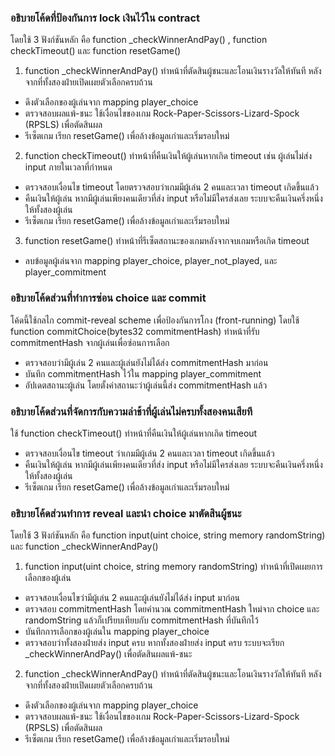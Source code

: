 ### อธิบายโค้ดที่ป้องกันการ lock เงินไว้ใน contract
โดยใช้ 3 ฟังก์ชันหลัก คือ function _checkWinnerAndPay() , function checkTimeout() และ function resetGame()
1. function _checkWinnerAndPay()
ทำหน้าที่ตัดสินผู้ชนะและโอนเงินรางวัลให้ทันที หลังจากที่ทั้งสองฝ่ายเปิดเผยตัวเลือกครบถ้วน
- ดึงตัวเลือกของผู้เล่นจาก mapping player_choice
- ตรวจสอบผลแพ้-ชนะ ใช้เงื่อนไขของเกม Rock-Paper-Scissors-Lizard-Spock (RPSLS) เพื่อตัดสินผล
- รีเซ็ตเกม เรียก resetGame() เพื่อล้างข้อมูลเก่าและเริ่มรอบใหม่

2. function checkTimeout()
ทำหน้าที่คืนเงินให้ผู้เล่นหากเกิด timeout เช่น ผู้เล่นไม่ส่ง input ภายในเวลาที่กำหนด
- ตรวจสอบเงื่อนไข timeout โดยตรวจสอบว่าเกมมีผู้เล่น 2 คนและเวลา timeout เกิดขึ้นแล้ว
- คืนเงินให้ผู้เล่น หากมีผู้เล่นเพียงคนเดียวที่ส่ง input หรือไม่มีใครส่งเลย ระบบจะคืนเงินครึ่งหนึ่งให้ทั้งสองผู้เล่น
- รีเซ็ตเกม เรียก resetGame() เพื่อล้างข้อมูลเก่าและเริ่มรอบใหม่

3. function resetGame()
ทำหน้าที่รีเซ็ตสถานะของเกมหลังจากจบเกมหรือเกิด timeout
- ลบข้อมูลผู้เล่นจาก mapping player_choice, player_not_played, และ player_commitment

### อธิบายโค้ดส่วนที่ทำการซ่อน choice และ commit
โค้ดนี้ใช้กลไก commit-reveal scheme เพื่อป้องกันการโกง (front-running) โดยใช้
function commitChoice(bytes32 commitmentHash)
ทำหน้าที่รับ commitmentHash จากผู้เล่นเพื่อซ่อนการเลือก
- ตรวจสอบว่ามีผู้เล่น 2 คนและผู้เล่นยังไม่ได้ส่ง commitmentHash มาก่อน
- บันทึก commitmentHash ไว้ใน mapping player_commitment
- อัปเดตสถานะผู้เล่น โดยตั้งค่าสถานะว่าผู้เล่นนี้ส่ง commitmentHash แล้ว


### อธิบายโค้ดส่วนที่จัดการกับความล่าช้าที่ผู้เล่นไม่ครบทั้งสองคนเสียที
ใช้ function checkTimeout() ทำหน้าที่คืนเงินให้ผู้เล่นหากเกิด timeout
- ตรวจสอบเงื่อนไข timeout ว่าเกมมีผู้เล่น 2 คนและเวลา timeout เกิดขึ้นแล้ว
- คืนเงินให้ผู้เล่น หากมีผู้เล่นเพียงคนเดียวที่ส่ง input หรือไม่มีใครส่งเลย ระบบจะคืนเงินครึ่งหนึ่งให้ทั้งสองผู้เล่น
- รีเซ็ตเกม เรียก resetGame() เพื่อล้างข้อมูลเก่าและเริ่มรอบใหม่

### อธิบายโค้ดส่วนทำการ reveal และนำ choice มาตัดสินผู้ชนะ 
โดยใช้ 3 ฟังก์ชันหลัก คือ function input(uint choice, string memory randomString) และ function _checkWinnerAndPay()
1. function input(uint choice, string memory randomString)
ทำหน้าที่เปิดเผยการเลือกของผู้เล่น
- ตรวจสอบเงื่อนไขว่ามีผู้เล่น 2 คนและผู้เล่นยังไม่ได้ส่ง input มาก่อน
- ตรวจสอบ commitmentHash โดยคำนวณ commitmentHash ใหม่จาก choice และ randomString แล้วก็เปรียบเทียบกับ commitmentHash ที่บันทึกไว้
- บันทึกการเลือกของผู้เล่นใน mapping player_choice
- ตรวจสอบว่าทั้งสองฝ่ายส่ง input ครบ หากทั้งสองฝ่ายส่ง input ครบ ระบบจะเรียก _checkWinnerAndPay() เพื่อตัดสินผลแพ้-ชนะ

2. function _checkWinnerAndPay()
ทำหน้าที่ตัดสินผู้ชนะและโอนเงินรางวัลให้ทันที หลังจากที่ทั้งสองฝ่ายเปิดเผยตัวเลือกครบถ้วน
- ดึงตัวเลือกของผู้เล่นจาก mapping player_choice
- ตรวจสอบผลแพ้-ชนะ ใช้เงื่อนไขของเกม Rock-Paper-Scissors-Lizard-Spock (RPSLS) เพื่อตัดสินผล
- รีเซ็ตเกม เรียก resetGame() เพื่อล้างข้อมูลเก่าและเริ่มรอบใหม่